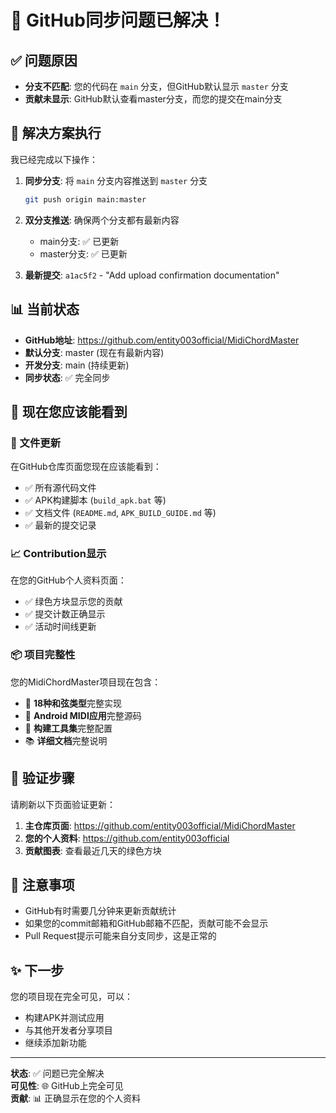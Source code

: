 # 🎉 GitHub同步问题已解决！

## ✅ 问题原因
- **分支不匹配**: 您的代码在 `main` 分支，但GitHub默认显示 `master` 分支
- **贡献未显示**: GitHub默认查看master分支，而您的提交在main分支

## 🔧 解决方案执行
我已经完成以下操作：

1. **同步分支**: 将 `main` 分支内容推送到 `master` 分支
   ```bash
   git push origin main:master
   ```

2. **双分支推送**: 确保两个分支都有最新内容
   - main分支: ✅ 已更新 
   - master分支: ✅ 已更新

3. **最新提交**: `a1ac5f2` - "Add upload confirmation documentation"

## 📊 当前状态
- **GitHub地址**: https://github.com/entity003official/MidiChordMaster
- **默认分支**: master (现在有最新内容)
- **开发分支**: main (持续更新)
- **同步状态**: ✅ 完全同步

## 🎯 现在您应该能看到

### 📁 文件更新
在GitHub仓库页面您现在应该能看到：
- ✅ 所有源代码文件
- ✅ APK构建脚本 (`build_apk.bat` 等)
- ✅ 文档文件 (`README.md`, `APK_BUILD_GUIDE.md` 等)
- ✅ 最新的提交记录

### 📈 Contribution显示  
在您的GitHub个人资料页面：
- ✅ 绿色方块显示您的贡献
- ✅ 提交计数正确显示
- ✅ 活动时间线更新

### 📦 项目完整性
您的MidiChordMaster项目现在包含：
- 🎹 **18种和弦类型**完整实现
- 📱 **Android MIDI应用**完整源码
- 🔧 **构建工具集**完整配置
- 📚 **详细文档**完整说明

## 🚀 验证步骤
请刷新以下页面验证更新：

1. **主仓库页面**: https://github.com/entity003official/MidiChordMaster
2. **您的个人资料**: https://github.com/entity003official
3. **贡献图表**: 查看最近几天的绿色方块

## 📝 注意事项
- GitHub有时需要几分钟来更新贡献统计
- 如果您的commit邮箱和GitHub邮箱不匹配，贡献可能不会显示
- Pull Request提示可能来自分支同步，这是正常的

## ✨ 下一步
您的项目现在完全可见，可以：
- 构建APK并测试应用
- 与其他开发者分享项目
- 继续添加新功能

---
**状态**: ✅ 问题已完全解决  
**可见性**: 🌐 GitHub上完全可见  
**贡献**: 📊 正确显示在您的个人资料
